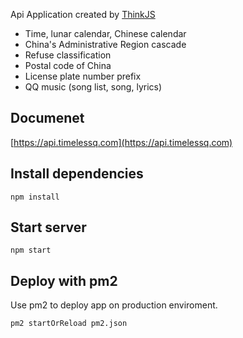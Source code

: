 
Api Application created by [ThinkJS](http://www.thinkjs.org)
- Time, lunar calendar, Chinese calendar
- China's Administrative Region cascade
- Refuse classification
- Postal code of China
- License plate number prefix
- QQ music (song list, song, lyrics)

## Documenet
[https://api.timelessq.com](https://api.timelessq.com)

## Install dependencies

```
npm install
```

## Start server

```
npm start
```

## Deploy with pm2

Use pm2 to deploy app on production enviroment.

```
pm2 startOrReload pm2.json
```